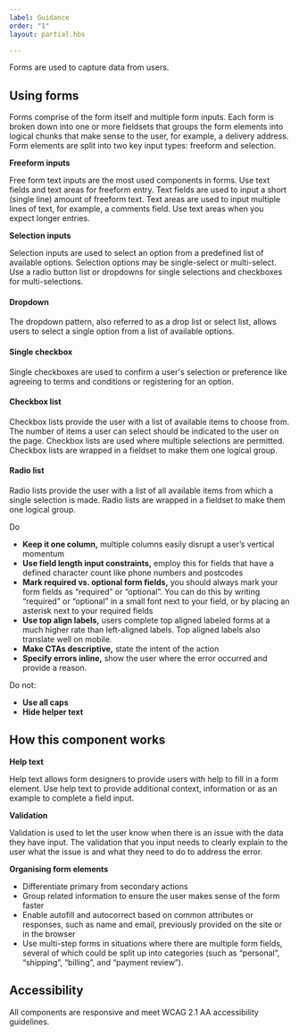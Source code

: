 ```yaml
---
label: Guidance
order: "1"
layout: partial.hbs

---
```

Forms are used to capture data from users.

## Using forms

Forms comprise of the form itself and multiple form inputs. Each form is broken down into one or more fieldsets that groups the form elements into logical chunks that make sense to the user, for example, a delivery address. Form elements are split into two key input types: freeform and selection.

**Freeform inputs**

Free form text inputs are the most used components in forms. Use text fields and text areas for freeform entry. Text fields are used to input a short (single line) amount of freeform text. Text areas are used to input multiple lines of text, for example, a comments field. Use text areas when you expect longer entries.

**Selection inputs**

Selection inputs are used to select an option from a predefined list of available options. Selection options may be single-select or multi-select. Use a radio button list or dropdowns for single selections and checkboxes for multi-selections.

#### Dropdown

The dropdown pattern, also referred to as a drop list or select list, allows users to select a single option from a list of available options.

#### Single checkbox

Single checkboxes are used to confirm a user's selection or preference like agreeing to terms and conditions or registering for an option.

#### Checkbox list

Checkbox lists provide the user with a list of available items to choose from. The number of items a user can select should be indicated to the user on the page. Checkbox lists are used where multiple selections are permitted. Checkbox lists are wrapped in a fieldset to make them one logical group.

#### Radio list

Radio lists provide the user with a list of all available items from which a single selection is made. Radio lists are wrapped in a fieldset to make them one logical group.

Do

* **Keep it one column,** multiple columns easily disrupt a user’s vertical momentum
* **Use field length input constraints,** employ this for fields that have a defined character count like phone numbers and postcodes
* **Mark required vs. optional form fields,** you should always mark your form fields as “required” or “optional”. You can do this by writing “required” or “optional” in a small font next to your field, or by placing an asterisk next to your required fields
* **Use top align labels,** users complete top aligned labeled forms at a much higher rate than left-aligned labels. Top aligned labels also translate well on mobile.
* **Make CTAs descriptive,** state the intent of the action
* **Specify errors inline,** show the user where the error occurred and provide a reason.

Do not:

* **Use all caps**
* **Hide helper text**

## How this component works

**Help text**

Help text allows form designers to provide users with help to fill in a form element. Use help text to provide additional context, information or as an example to complete a field input.

**Validation**

Validation is used to let the user know when there is an issue with the data they have input. The validation that you input needs to clearly explain to the user what the issue is and what they need to do to address the error.

**Organising form elements**

* Differentiate primary from secondary actions
* Group related information to ensure the user makes sense of the form faster
* Enable autofill and autocorrect based on common attributes or responses, such as name and email, previously provided on the site or in the browser
* Use multi-step forms in situations where there are multiple form fields, several of which could be split up into categories (such as “personal”, “shipping”, “billing”, and “payment review”).

## Accessibility

All components are responsive and meet WCAG 2.1 AA accessibility guidelines.